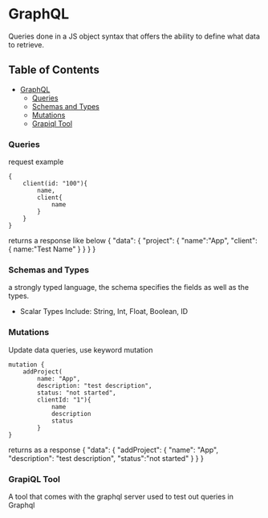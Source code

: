# GraphQL
Queries done in a JS object syntax that offers the ability to define what data to retrieve. 

## Table of Contents
- [GraphQL](#graphql)
    - [Queries](#queries)
    - [Schemas and Types](#schemas-and-types)
    - [Mutations](#mutations)
    - [Grapiql Tool](#grapiql-tool)


### Queries
request example 

```
{
    client(id: "100"){
        name,
        client{
            name
        }
    }
}
```

returns a response like below
{
    "data": {
        "project": {
            "name":"App",
            "client": {
                name:"Test Name"
            }
        }
    }
}


### Schemas and Types
a strongly typed language, the schema specifies the fields as well as the types. 
* Scalar Types Include: String, Int, Float, Boolean, ID

### Mutations
Update data queries, use keyword mutation
```
mutation {
    addProject(
        name: "App",
        description: "test description",
        status: "not started",
        clientId: "1"){
            name
            description
            status
        }
}
```

returns as a response
{ 
    "data": {
        "addProject": {
            "name": "App",
            "description": "test description",
            "status":"not started"
        }
    }
}



### GrapiQL Tool
A tool that comes with the graphql server used to test out queries in Graphql
